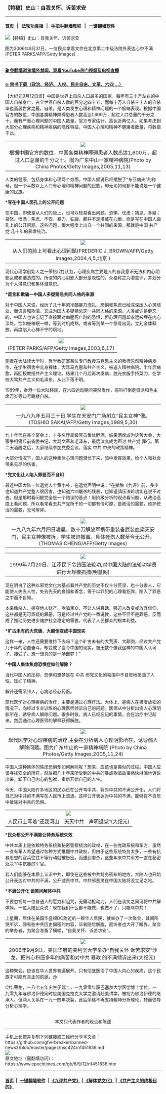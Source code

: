 ### 【特稿】史山：自我关怀、诉苦求安
------------------------

#### [首页](https://github.com/gfw-breaker/banned-news3/blob/master/README.md) &nbsp;&nbsp;|&nbsp;&nbsp; [法轮功真相](https://github.com/begood0513/basic/blob/master/README.md)  &nbsp;&nbsp;|&nbsp;&nbsp; [手把手翻墙教程](https://github.com/gfw-breaker/guides/wiki)  &nbsp;&nbsp;|&nbsp;&nbsp; [一键翻墙软件](https://github.com/gfw-breaker/nogfw/blob/master/README.md)  



<div><img alt="【特稿】史山：自我关怀、诉苦求安" class="attachment-djy_600_400 size-djy_600_400 wp-post-image" src="https://i.epochtimes.com/assets/uploads/2006/09/609120910551528.jpg"/>
<div class="caption">
 <p>
  图为2006年8月31日，一位民众拿着文件在北京第二中级法院外表达心中不满(PETER PARKS/AFP/Getty Images)
 </p>
</div></div><hr/>

#### [ 🎬  免翻墙浏览墙外禁闻、观看YouTube热门视频及电视直播](https://github.com/gfw-breaker/HelloWorld)

#### [ 💥  禁书下载（政治、经济、人权、民主自由、文革、六四 ...）](https://github.com/gfw-breaker/books/blob/master/README.md)

<div><p>
 【大纪元9月12日讯】中国是世界上自杀人口最多的国家，每年有三十万左右的中国人自杀身亡，占全世界自杀人数的百分之四十五，而每十万人自杀三十人的自杀率也高居世界之最。自杀，是人类发生心理和精神问题的一个极端表现。根据中国官方的数位，中国各类精神障碍患者人数高达1,600万，超过人口总量的千分之十。而有严重心理问题的中国人数量，官方专家估计，高达近两亿人。如果考虑到大部分心理疾病和精神疾病的隐性特征，中国人心理和精神不健康者数量，将数倍于此。
</p>
<p>
 <center>
 </center>
</p>
<table border="0" cellpadding="3" cellspacing="3" width="100%">
 <tr>
  <td align="center">
   <ok href="/i6/609120819311528.jpg">
    <img src="/i6/609120819311528--ss.jpg"/>
   </ok>
  </td>
 </tr>
 <tr>
  <td align="center">
   <span class="bn12">
    根据中国官方的数位，中国各类精神障碍患者人数高达1,600万，超过人口总量的千分之十。图为广东中山一家精神病院(Photo by China Photos/Getty Images,2005,11,13)
   </span>
  </td>
 </tr>
</table>
<p>
</p>
<p>
 人类的健康，包括身体和心理两个方面。中国人据说已经摆脱了“东亚病夫”的称号，但一个半数以上人口有心理和精神问题的民族，却无论如何都不能说是一个健康的民族。
</p>
<p>
 <b>
  *写在中国人面孔上的公开问题
 </b>
</p>
<p>
 在中国，即使是从人们的脸上，也可以轻易看出问题。恐惧、忧虑；猜忌、多疑；易怒、愤懑；焦虑、不安，暴力、狂躁，都并不是潜藏在心里，而是写在中国人面孔上的公开问题。这些问题，很大程度上出自一个共同的来源，那就是中国
 <ok href="https://www.epochtimes.com/gb/tag/%E5%85%B1%E4%BA%A7%E5%85%9A.html">
  共产党
 </ok>
 几十年的暴虐统治。
</p>
<p>
 <center>
 </center>
</p>
<table border="0" cellpadding="3" cellspacing="3" width="100%">
 <tr>
  <td align="center">
   <ok href="/i6/609120932051528.jpg">
    <img src="/i6/609120932051528--ss.jpg"/>
   </ok>
  </td>
 </tr>
 <tr>
  <td align="center">
   <span class="bn12">
    从人们的脸上可看出心理问题(FREDERIC J. BROWN/AFP/Getty Images,2004,4,5,北京 )
   </span>
  </td>
 </tr>
</table>
<p>
</p>
<p>
 现代心理学创始人之一荣格(注)认为，心理疾病主要是人的自我意识无法和内心阴影达成和谐造成的。所谓的内心阴影大部分是隐性的。荣格称之为潜意识，并划分为个人潜意识和集体潜意识。
</p>
<p>
 <b>
  *谎言和欺骗—中国人多疑猜忌共同人格的来源
 </b>
</p>
<p>
 对于中国人来说，经历了几十年的冷酷暴力洗礼，恐惧和焦虑已经深深压入心灵暗处，而谎言和欺骗，又成为国人多疑猜忌这一共同人格的来源。人类或许是健忘的，中国人也许忘记了直接面对血腥死亡时的恐惧，但心理问题却永远被埋在内心深处。恰如被催眠一样，等到时机成熟，或者等到某一个信号出现，立刻全体释放，再度陷入心神不宁的境地。
</p>
<p>
 <center>
 </center>
</p>
<table border="0" cellpadding="3" cellspacing="3" width="100%">
 <tr>
  <td align="center">
   <ok href="/i6/609120839551528.jpg">
    <img src="/i6/609120839551528--ss.jpg"/>
   </ok>
  </td>
 </tr>
 <tr>
  <td align="center">
   <span class="bn12">
    (PETER PARKS/AFP/Getty Images,2003,6,17)
   </span>
  </td>
 </tr>
</table>
<p>
</p>
<p>
 笔者在大陆读大学时，哲学教研室某位专门教授马克思主义的教师忽然精神病发作，在学生宿舍中赤身裸体，大骂马克思和共产主义，被送入精神病院。半年后病愈，再回校教授共产主义理论。结果几个月后再次发病，脱光衣服手持菜刀，在学校大骂共产主义和毛泽东，从此下落不明。
</p>
<p>
 1989年，香港一位大陆移民，在六四运动期间突然发作，高叫打倒走资派和毛主席万岁等口号跳楼自杀。
</p>
<p>
 <center>
 </center>
</p>
<table border="0" cellpadding="3" cellspacing="3" width="100%">
 <tr>
  <td align="center">
   <ok href="/i6/609120846441528.jpg">
    <img src="/i6/609120846441528--ss.jpg"/>
   </ok>
  </td>
 </tr>
 <tr>
  <td align="center">
   <span class="bn12">
    一九八九年五月三十日,学生在天安门广场树立“民主女神”像。(TOSHIO SAKAI/AFP/Getty Images,1989,5,30)
   </span>
  </td>
 </tr>
</table>
<p>
</p>
<p>
 九十年代在某个宴会上，十多名厅局级官员集体醉酒，结果酒席成为诉苦大会，大家争相痛斥前省委书记，大骂文革和毛泽东，最后演变成为声讨
 <ok href="https://www.epochtimes.com/gb/tag/%E5%85%B1%E4%BA%A7%E5%85%9A.html">
  共产党
 </ok>
 罪行。第二天酒醒之后，大家继续参加党委会议，落实
 <ok href="https://www.epochtimes.com/gb/tag/%E4%B8%AD%E5%85%B1.html">
  中共
 </ok>
 中央的政策精神。
</p>
<p>
 大部分情况下，国人的这种集体心理问题潜伏下来，暗中发挥效果，给个人和社会带来无尽的伤害。
</p>
<p>
 <b>
  *党文化让人陷入罪恶而不自知
 </b>
</p>
<p>
 最近中国大陆一位退党人士黄小朴，在退党声明中说：“在接触《九评》前，多少也知道共产党整人很厉害，也知道六四屠杀的残暴，也知道镇压法轮功实在说不过去。但是那时看问题完全是一个错误的基点：用阶级分析的观点看问题，从政治高度上看问题，所以看来看去共产党所干的一切都有情可原，是政治的需要，维护统治的需要，无可厚非。
</p>
<p>
 <center>
 </center>
</p>
<table border="0" cellpadding="3" cellspacing="3" width="100%">
 <tr>
  <td align="center">
   <ok href="/i6/609120841181528.jpg">
    <img src="/i6/609120841181528--ss.jpg"/>
   </ok>
  </td>
 </tr>
 <tr>
  <td align="center">
   <span class="bn12">
    一九八九年六月四日凌晨，数十万解放军携带重装备武装血染天安门，民主女神像被拆，学生被迫撤离。具体死伤人数至今无公开。 (THOMAS CHENG/AFP/Getty Images)
   </span>
  </td>
 </tr>
</table>
<p>
</p>
<p>
 <center>
 </center>
</p>
<table border="0" cellpadding="3" cellspacing="3" width="100%">
 <tr>
  <td align="center">
   <ok href="/i6/609120900521528.jpg">
    <img src="/i6/609120900521528--ss.jpg"/>
   </ok>
  </td>
 </tr>
 <tr>
  <td align="center">
   <span class="bn12">
    1999年7月20日，江泽民下令镇压法轮功,对中国大陆的法轮功学员进行大规模抓捕(明慧网)
   </span>
  </td>
 </tr>
</table>
<p>
</p>
<p>
 现在明白了这种以邪党文化为基点看共产党的历史不仅十分荒谬，也十分害人，它能使人失去人性，失去先天的良知和善念，等于以罪犯的心理看犯罪，陷入了罪恶之中而不自知。
</p>
<p>
 本来像杀人、掠夺他人财产、欺骗民众、不让人讲真话、强迫人改变或放弃信仰，这些都是无可置疑的罪恶，可是经过共产党的一番说教，这些不但不是罪恶，反而成了推动历史进步维护社会稳定的需要，代表了人民群众的根本利益。
</p>
<p>
 <b>
  *旷古未有的大荒唐、大颠倒变成中国现实
 </b>
</p>
<p>
 这样一来，人性还需要维持下去吗？这个旷古未有的大荒唐、大颠倒，经过共产党几十年的浴血奋斗，却变成了当今中国的现实，被无数个像我这样的中国人认可了、接受了。想一想真的是一场噩梦！”
</p>
<p>
 <b>
  *中国人集体焦虑恐惧症如何解除？
 </b>
</p>
<p>
 当代中国人的压抑、恐惧和噩梦是在
 <ok href="https://www.epochtimes.com/gb/tag/%E4%B8%AD%E5%85%B1.html">
  中共
 </ok>
 邪党文化的氛围中不自觉地扭曲了人性，压抑了精神。
</p>
<p>
 解铃还需系铃人，心病必经心药医。
</p>
<p>
 现代医学对心理疾病的治疗，主要是通过心理疗法。大体上，是病人在极度放松的情况下，向经过专业训练的心理医师倾诉自己的问题。医师从中分析出病人心理阴影所在，诱导病人解除问题。很多时候，病人已经忘记的事情，会在治疗中记起来，然后通过心理医师的解释获得解脱。
</p>
<p>
 <center>
 </center>
</p>
<table border="0" cellpadding="3" cellspacing="3" width="100%">
 <tr>
  <td align="center">
   <ok href="/i6/609120820331528.jpg">
    <img src="/i6/609120820331528--ss.jpg"/>
   </ok>
  </td>
 </tr>
 <tr>
  <td align="center">
   <span class="bn12">
    现代医学对心理疾病的治疗,主要在分析病人心理阴影所在，诱导病人解除问题。图为广东中山的一家精神病院 (Photo by China Photos/Getty Images,2005,11,24)
   </span>
  </td>
 </tr>
</table>
<p>
</p>
<p>
 中国人这种集体的焦虑恐惧却如何解除呢？想来，应该也是类似的过程。中国人应该寻找安全的所在，然后把几十年来所受到的中共的暴虐欺骗故事痛快淋漓地诉说出来，卸下自己内心的包袱，重新开始自己的人生。
</p>
<p>
 今天，中国大陆许多地区的民众已在公开骂中共，将对中共的不满公开化，人们将自己对中共的不满写在人民币上流通。这样公开表达对中共的不满，能够在不自觉中破除对中共的恐惧。
</p>
<p>
 <center>
 </center>
</p>
<table border="0" cellpadding="3" cellspacing="3" width="100%">
 <tr>
  <td align="center">
   <ok href="/i6/609120856231528.jpg">
    <img src="/i6/609120856231528--ss.jpg"/>
   </ok>
  </td>
 </tr>
 <tr>
  <td align="center">
   <span class="bn12">
    人民币上写着“还我河山　天灭中共　声明退党”(大纪元)
   </span>
  </td>
 </tr>
</table>
<p>
</p>
<p>
 <b>
  *民众都公开不满能让特务系统失效
 </b>
</p>
<p>
 中共本质上是依赖特务系统和秘密警察统治的政权，在一些党政系统和军方，虽然一直有军人希望通过各种方式推翻中共政权，但由于这些系统特务太多，一些有抗暴思想的官兵往往不等行动就被告密，而遭到虐杀，这些年来中共军方一直在秘密处决军中抗暴的军官。
</p>
<p>
 若人们能够在本质上认识中共，即使在这些被中共特务密布的地方，大陆人也开始公开表达对中共的不满，公开谴责中共，中共邪恶灵在中国大陆将没立足之地。
</p>
<p>
 <b>
  *不满公开化 谈笑间解体中共
 </b>
</p>
<p>
 不要忽视每一位普通人的愿力和诅咒，无需动枪动刀，人们在谈笑之间可将中共解体掉。一位大陆民众说：现在我们什么都不能做，也做不了，只能骂中共！
</p>
<p>
 上星期，居住在美国华盛顿DC附近的一群华人居民，就举办了一次聚会，其间所哭所诉，颇有些中共历史揭密的内容，诉者随后解脱，而听者也大开了眼界。聚会的举办者，为聚会准备了横幅，“自我关怀、诉苦求安”。
</p>
<p>
 <center>
 </center>
</p>
<table border="0" cellpadding="3" cellspacing="3" width="100%">
 <tr>
  <td align="center">
   <ok href="/i6/609121020411528.jpg">
    <img src="/i6/609121020411528--ss.jpg"/>
   </ok>
  </td>
 </tr>
 <tr>
  <td align="center">
   <span class="bn12">
    2006年9月9日，美国华府的美利坚大学举办“自我关怀 诉苦求安”沙龙，把内心积压多年的痛苦和对中共
    <ok href="https://www.epochtimes.com/gb/tag/%E6%9A%B4%E6%94%BF.html">
     暴政
    </ok>
    的不满倾诉出来(大纪元)
   </span>
  </td>
 </tr>
</table>
<p>
</p>
<p>
 这种聚会，应该在华人世界普遍展开。只有彻底医治了中国人内心的疾病，这个民族才可能有真正的前途。@
</p>
<p>
 (注):荣格，一八七五年出生于瑞士，一九零零年获巴塞尔大学医学博士学位，一九零九年与佛洛伊德同时应美国克拉克大学之邀请赴美讲学，被视为佛洛伊德的继承人。但两人关系在一九一四年决裂，此后荣格不再支持精神分析理论，转而倡导分析心理学。
 <br/>
 <font color="#ffffff">
  (http://www.dajiyuan.com)
 </font>
 <br/>
 <center>
  <font class="GY13">
   本文只代表作者的观点和陈述
  </font>
 </center>
</p>
</div>
<hr/>
手机上长按并复制下列链接或二维码分享本文章：<br/>
https://github.com/gfw-breaker/banned-news3/blob/master/pages/nsc424/n1451836.md <br/>
<a href='https://github.com/gfw-breaker/banned-news3/blob/master/pages/nsc424/n1451836.md'><img src='https://github.com/gfw-breaker/banned-news3/blob/master/pages/nsc424/n1451836.md.png'/></a> <br/>
原文地址（需翻墙访问）：https://www.epochtimes.com/gb/6/9/12/n1451836.htm


------------------------
#### [首页](https://github.com/gfw-breaker/banned-news3/blob/master/README.md) &nbsp;|&nbsp; [一键翻墙软件](https://github.com/gfw-breaker/nogfw/blob/master/README.md) &nbsp;| [《九评共产党》](https://github.com/gfw-breaker/9ping.md/blob/master/README.md#九评之一评共产党是什么) | [《解体党文化》](https://github.com/gfw-breaker/jtdwh.md/blob/master/README.md) | [《共产主义的终极目的》](https://github.com/gfw-breaker/gczydzjmd.md/blob/master/README.md)


<img src='http://gfw-breaker.win/banned-news3/pages/nsc424/n1451836.md' width='0px' height='0px'/>